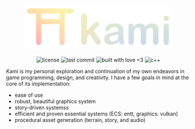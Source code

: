 <p align="center">
  <img alt="Kami Logo" src="assets/kami_logo_banner_gradient.svg" style="width: 80%">   
</p>

<p align="center">
  <img align="middle" style="height: 1.5rem" alt="license" src="https://img.shields.io/github/license/SwampPear/kami.svg">
  <img align="middle" style="height: 1.5rem" alt="last commit" src="https://img.shields.io/github/last-commit/SwampPear/kami.svg">
  <img align="middle" style="height: 1.5rem" alt="built with love <3" src="http://ForTheBadge.com/images/badges/built-with-love.svg">
  <img align="middle" style="height: 1.5rem" alt="c++" src="https://img.shields.io/badge/c++-%2300599C.svg?style=for-the-badge logo=c%2B%2B&logoColor=white">
</p>

Kami is my personal exploration and continuation of my own endeavors in game programming, design, and creativity.
I have a few goals in mind at the core of its implementation:

- ease of use
- robust, beautiful graphics system
- story-driven systemss
- efficient and proven essential systems (ECS: entt, graphics: vulkan)
- procedural asset generation (terrain, story, and audio)
